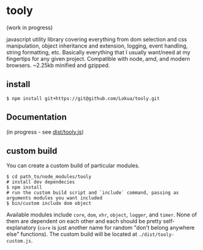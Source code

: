 # tooly


(work in progress)

  javascript utility library covering everything from dom selection and css manipulation,
  object inheritance and extension, logging, event handling, string formatting, etc. Basically everything
  that I usually want/need at my fingertips for any given project.
  Compatible with node, amd, and modern browsers. 
  ~2.25kb minified and gzipped. 

## install

    $ npm install git+https://git@github.com/Lokua/tooly.git

## Documentation
(in progress - see [dist/tooly.js](dist/tooly.js))

## custom build
  
You can create a custom build of particular modules.

    $ cd path_to/node_modules/tooly
    # install dev dependecies
    $ npm install
    # run the custom build script and `include` command, passing as arguments modules you want included 
    $ bin/custom include dom object

Available modules include `core`, `dom`, `xhr`, `object`, `logger`, and `timer`. None of them are 
dependent on each other and each should be pretty self-explanatory (`core` is just
another name for random "don't belong anywhere else" functions).
The custom build will be located at `./dist/tooly-custom.js`.

